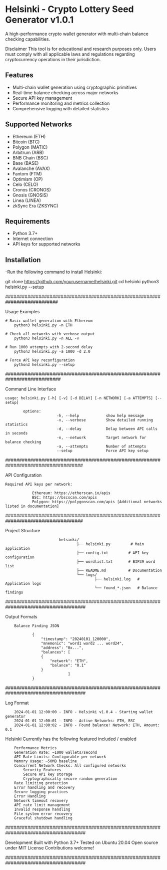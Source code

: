 # Helsinki - Crypto Lottery Seed Generator v1.0.1

A high-performance crypto wallet generator with multi-chain balance checking capabilities.

Disclaimer
This tool is for educational and research purposes only. Users must comply with all applicable laws and regulations regarding cryptocurrency operations in their jurisdiction.


## Features

- Multi-chain wallet generation using cryptographic primitives
- Real-time balance checking across major networks
- Secure API key management
- Performance monitoring and metrics collection
- Comprehensive logging with detailed statistics

## Supported Networks

- Ethereum (ETH)
- Bitcoin (BTC) 
- Polygon (MATIC)
- Arbitrum (ARB)
- BNB Chain (BSC)
- Base (BASE)
- Avalanche (AVAX)
- Fantom (FTM)
- Optimism (OP)
- Celo (CELO)
- Cronos (CRONOS)
- Gnosis (GNOSIS)
- Linea (LINEA)
- zkSync Era (ZKSYNC)

## Requirements

- Python 3.7+
- Internet connection
- API keys for supported networks

## Installation

 -Run  the following command to install Helsinki:

git clone https://github.com/yourusername/helsinki.git
cd helsinki
python3 helsinki.py --setup


###########################################################################

Usage Examples

	# Basic wallet generation with Ethereum
		python3 helsinki.py -n ETH

	# Check all networks with verbose output
		python3 helsinki.py -n ALL -v

	# Run 1000 attempts with 2-second delay
		python3 helsinki.py -a 1000 -d 2.0

	# Force API key reconfiguration
		python3 helsinki.py --setup

############################################################################

Command Line Interface

	usage: helsinki.py [-h] [-v] [-d DELAY] [-n NETWORK] [-a ATTEMPTS] [--setup]

			options:
                           -h, --help            show help message
                           -v, --verbose         Show detailed running statistics
                           -d, --delay           Delay between API calls in seconds
                           -n, --network         Target network for balance checking
                           -a, --attempts        Number of attempts
                           --setup               Force API key setup

####################################################################################

API Configuration
	
	Required API keys per network:

				Ethereum: https://etherscan.io/apis
				BSC: https://bscscan.com/apis
				Polygon: https://polygonscan.com/apis [Additional networks listed in documentation]
				
####################################################################################

Project Structure
							
							helsinki/
									├── helsinki.py         # Main application
									├── config.txt         # API key configuration
									├── wordlist.txt       # BIP39 word list
									├── README.md          # Documentation
									└── logs/
    										├── helsinki.log   # Application logs
    										└── found_*.json   # Balance findings

#####################################################################################

Output Formats

		Balance Finding JSON
				
				{
  					"timestamp": "20240101_120000",
  					"mnemonic": "word1 word2 ... word24",
  					"address": "0x...",
  					"balances": [
    				{
      					"network": "ETH",
      					"balance": "0.1"
    				}
  								]
				}
#####################################################################################

Log Format

		2024-01-01 12:00:00 - INFO - Helsinki v1.0.4 - Starting wallet generator
		2024-01-01 12:00:01 - INFO - Active Networks: ETH, BSC
		2024-01-01 12:00:02 - INFO - Found balance! Network: ETH, Amount: 0.1

 Helsinki Currently has the following featured included / enabled

		Performance Metrics
		Generation Rate: ~1000 wallets/second
		API Rate Limits: Configurable per network
		Memory Usage: ~50MB baseline
		Concurrent Network Checks: All configured networks
			Security Features
			Secure API key storage
			Cryptographically secure random generation
		Rate limiting protection
		Error handling and recovery
		Secure logging practices
		Error Handling
		Network timeout recovery
		API rate limit management
		Invalid response handling
		File system error recovery
		Graceful shutdown handling

#####################################################################################

Development
				Built with Python 3.7+
				Tested on Ubuntu 20.04
				Open source under MIT License
				Contributions welcome!

#####################################################################################

